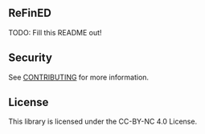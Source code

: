 ## ReFinED

TODO: Fill this README out!


## Security

See [CONTRIBUTING](CONTRIBUTING.md#security-issue-notifications) for more information.

## License

This library is licensed under the CC-BY-NC 4.0 License.

